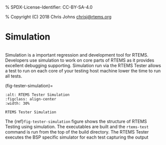 % SPDX-License-Identifier: CC-BY-SA-4.0

% Copyright (C) 2018 Chris Johns <chrisj@rtems.org>

# Simulation

```{index} Simulation, Testing
```

Simulation is a important regression and development tool for RTEMS. Developers
use simulation to work on core parts of RTEMS as it provides excellent
debugging supporting. Simulation run via the RTEMS Tester allows a test to run
on each core of your testing host machine lower the time to run all tests.

(fig-tester-simulation)=

```{figure} ../../images/user/test-simulation.png
:alt: RTEMS Tester Simulation
:figclass: align-center
:width: 30%

RTEMS Tester Simulation
```

The {ref}`fig-tester-simulation` figure shows the structure of RTEMS Testing
using simulation. The executables are built and the `rtems-test` command is
run from the top of the build directory. The RTEMS Tester executes the
BSP specific simulator for each test capturing the output
